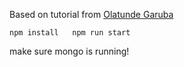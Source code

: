 Based on tutorial from  [Olatunde Garuba](https://www.codementor.io/olatundegaruba/nodejs-restful-apis-in-10-minutes-q0sgsfhbd)

`npm install  
npm run start`

make sure mongo is running!
